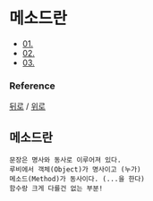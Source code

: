 # 메소드란
* [01. ](#1)
* [02. ](#2)
* [03. ](#3)

### Reference
[뒤로](../README.md) / [위로](#컨탠츠-제목)

## 메소드란
    문장은 명사와 동사로 이루어져 있다.
    루비에서 객체(Object)가 명사이고 (누가)
    메소드(Method)가 동사이다. (...을 한다)
    함수랑 크게 다를건 없는 부분!


